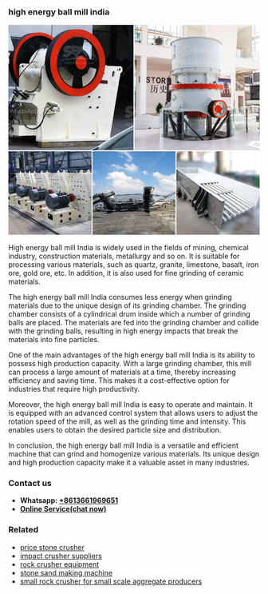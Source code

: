 <h3>high energy ball mill india</h3><img src='1706766764.jpg' alt=''><p>High energy ball mill India is widely used in the fields of mining, chemical industry, construction materials, metallurgy and so on. It is suitable for processing various materials, such as quartz, granite, limestone, basalt, iron ore, gold ore, etc. In addition, it is also used for fine grinding of ceramic materials.</p><p>The high energy ball mill India consumes less energy when grinding materials due to the unique design of its grinding chamber. The grinding chamber consists of a cylindrical drum inside which a number of grinding balls are placed. The materials are fed into the grinding chamber and collide with the grinding balls, resulting in high energy impacts that break the materials into fine particles.</p><p>One of the main advantages of the high energy ball mill India is its ability to possess high production capacity. With a large grinding chamber, this mill can process a large amount of materials at a time, thereby increasing efficiency and saving time. This makes it a cost-effective option for industries that require high productivity.</p><p>Moreover, the high energy ball mill India is easy to operate and maintain. It is equipped with an advanced control system that allows users to adjust the rotation speed of the mill, as well as the grinding time and intensity. This enables users to obtain the desired particle size and distribution.</p><p>In conclusion, the high energy ball mill India is a versatile and efficient machine that can grind and homogenize various materials. Its unique design and high production capacity make it a valuable asset in many industries.</p><h3>Contact us</h3><ul><li><strong>Whatsapp:&nbsp;<a href="https://wa.me/8613661969651">+8613661969651</a></strong></li><li><a href="https://swt.shibang-china.com/?git&amp;zhl&amp;high energy ball mill india"><strong>Online Service(chat now)</strong></a></li></ul><h3>Related</h3><ul><li><a href='price stone crusher.md'>price stone crusher</a></li><li><a href='impact crusher suppliers.md'>impact crusher suppliers</a></li><li><a href='rock crusher equipment.md'>rock crusher equipment</a></li><li><a href='stone sand making machine.md'>stone sand making machine</a></li><li><a href='small rock crusher for small scale aggregate producers.md'>small rock crusher for small scale aggregate producers</a></li></ul>